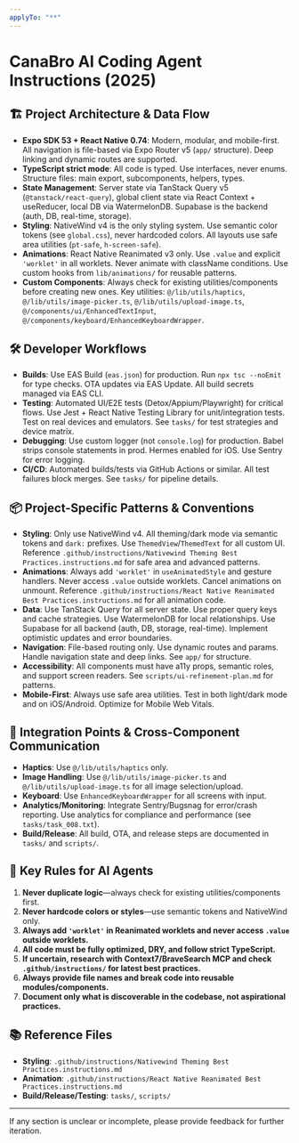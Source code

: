 ```yaml
---
applyTo: "**"
---
```



# CanaBro AI Coding Agent Instructions (2025)

## 🏗️ Project Architecture & Data Flow
- **Expo SDK 53 + React Native 0.74**: Modern, modular, and mobile-first. All navigation is file-based via Expo Router v5 (`app/` structure). Deep linking and dynamic routes are supported.
- **TypeScript strict mode**: All code is typed. Use interfaces, never enums. Structure files: main export, subcomponents, helpers, types.
- **State Management**: Server state via TanStack Query v5 (`@tanstack/react-query`), global client state via React Context + useReducer, local DB via WatermelonDB. Supabase is the backend (auth, DB, real-time, storage).
- **Styling**: NativeWind v4 is the only styling system. Use semantic color tokens (see `global.css`), never hardcoded colors. All layouts use safe area utilities (`pt-safe`, `h-screen-safe`).
- **Animations**: React Native Reanimated v3 only. Use `.value` and explicit `'worklet'` in all worklets. Never animate with className conditions. Use custom hooks from `lib/animations/` for reusable patterns.
- **Custom Components**: Always check for existing utilities/components before creating new ones. Key utilities: `@/lib/utils/haptics`, `@/lib/utils/image-picker.ts`, `@/lib/utils/upload-image.ts`, `@/components/ui/EnhancedTextInput`, `@/components/keyboard/EnhancedKeyboardWrapper`.

## 🛠️ Developer Workflows
- **Builds**: Use EAS Build (`eas.json`) for production. Run `npx tsc --noEmit` for type checks. OTA updates via EAS Update. All build secrets managed via EAS CLI.
- **Testing**: Automated UI/E2E tests (Detox/Appium/Playwright) for critical flows. Use Jest + React Native Testing Library for unit/integration tests. Test on real devices and emulators. See `tasks/` for test strategies and device matrix.
- **Debugging**: Use custom logger (not `console.log`) for production. Babel strips console statements in prod. Hermes enabled for iOS. Use Sentry for error logging.
- **CI/CD**: Automated builds/tests via GitHub Actions or similar. All test failures block merges. See `tasks/` for pipeline details.

## 📦 Project-Specific Patterns & Conventions
- **Styling**: Only use NativeWind v4. All theming/dark mode via semantic tokens and `dark:` prefixes. Use `ThemedView`/`ThemedText` for all custom UI. Reference `.github/instructions/Nativewind Theming Best Practices.instructions.md` for safe area and advanced patterns.
- **Animations**: Always add `'worklet'` in `useAnimatedStyle` and gesture handlers. Never access `.value` outside worklets. Cancel animations on unmount. Reference `.github/instructions/React Native Reanimated Best Practices.instructions.md` for all animation code.
- **Data**: Use TanStack Query for all server state. Use proper query keys and cache strategies. Use WatermelonDB for local relationships. Use Supabase for all backend (auth, DB, storage, real-time). Implement optimistic updates and error boundaries.
- **Navigation**: File-based routing only. Use dynamic routes and params. Handle navigation state and deep links. See `app/` for structure.
- **Accessibility**: All components must have a11y props, semantic roles, and support screen readers. See `scripts/ui-refinement-plan.md` for patterns.
- **Mobile-First**: Always use safe area utilities. Test in both light/dark mode and on iOS/Android. Optimize for Mobile Web Vitals.

## 🔗 Integration Points & Cross-Component Communication
- **Haptics**: Use `@/lib/utils/haptics` only.
- **Image Handling**: Use `@/lib/utils/image-picker.ts` and `@/lib/utils/upload-image.ts` for all image selection/upload.
- **Keyboard**: Use `EnhancedKeyboardWrapper` for all screens with input.
- **Analytics/Monitoring**: Integrate Sentry/Bugsnag for error/crash reporting. Use analytics for compliance and performance (see `tasks/task_008.txt`).
- **Build/Release**: All build, OTA, and release steps are documented in `tasks/` and `scripts/`.

## 🚨 Key Rules for AI Agents
1. **Never duplicate logic**—always check for existing utilities/components first.
2. **Never hardcode colors or styles**—use semantic tokens and NativeWind only.
3. **Always add `'worklet'` in Reanimated worklets and never access `.value` outside worklets.**
4. **All code must be fully optimized, DRY, and follow strict TypeScript.**
5. **If uncertain, research with Context7/BraveSearch MCP and check `.github/instructions/` for latest best practices.**
6. **Always provide file names and break code into reusable modules/components.**
7. **Document only what is discoverable in the codebase, not aspirational practices.**

## 📚 Reference Files
- **Styling**: `.github/instructions/Nativewind Theming Best Practices.instructions.md`
- **Animation**: `.github/instructions/React Native Reanimated Best Practices.instructions.md`
- **Build/Release/Testing**: `tasks/`, `scripts/`

---
If any section is unclear or incomplete, please provide feedback for further iteration.